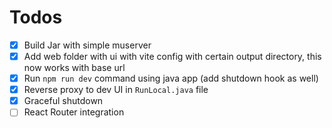 # Todos

- [X] Build Jar with simple muserver
- [X] Add web folder with ui with vite config with certain output directory, this now works with base url
- [X] Run `npm run dev` command using java app (add shutdown hook as well)
- [X] Reverse proxy to dev UI in `RunLocal.java` file
- [X] Graceful shutdown  
- [ ] React Router integration